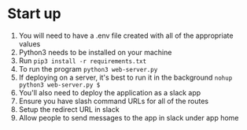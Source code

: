 # Start up
1. You will need to have a .env file created with all of the appropriate values
2. Python3 needs to be installed on your machine
3. Run `pip3 install -r requirements.txt`
4. To run the program `python3 web-server.py`
5. If deploying on a server, it's best to run it in the background `nohup python3 web-server.py $`
6. You'll also need to deploy the application as a slack app
7. Ensure you have slash command URLs for all of the routes
8. Setup the redirect URL in slack
9. Allow people to send messages to the app in slack under app home
